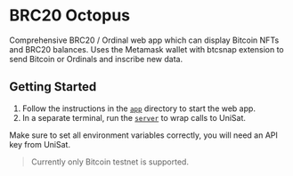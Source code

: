 # BRC20 Octopus

Comprehensive BRC20 / Ordinal web app which can display Bitcoin NFTs and BRC20 balances.
Uses the Metamask wallet with btcsnap extension to send Bitcoin or Ordinals and inscribe new data.

## Getting Started

1. Follow the instructions in the [`app`](./app) directory to start the web app.
2. In a separate terminal, run the [`server`](./server) to wrap calls to UniSat.

Make sure to set all environment variables correctly, you will need an API key from UniSat.

> Currently only Bitcoin testnet is supported.
